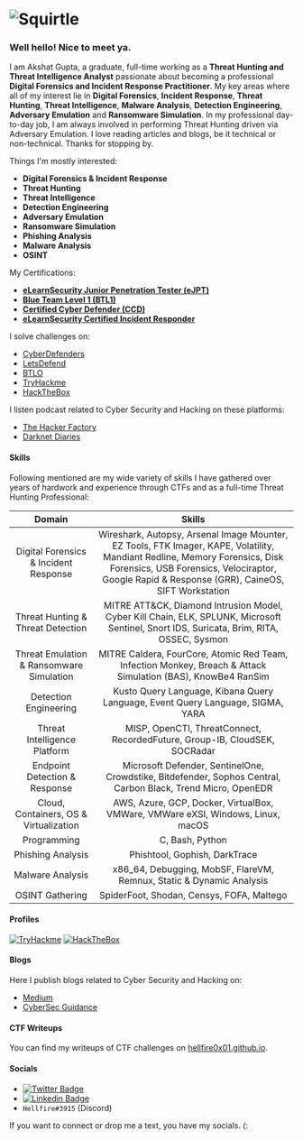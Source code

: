 # ![Squirtle](https://media.giphy.com/media/R4xEU4q4SEoNYRDkIS/giphy.gif)

### Well hello! Nice to meet ya. 

I am Akshat Gupta, a graduate, full-time working as a **Threat Hunting and Threat Intelligence Analyst** passionate about becoming a professional **Digital Forensics and Incident Response Practitioner**. My key areas where all of my interest lie in **Digital Forensics**, **Incident Response**, **Threat Hunting**, **Threat Intelligence**, **Malware Analysis**, **Detection Engineering**, **Adversary Emulation** and **Ransomware Simulation**. In my professional day-to-day job, I am always involved in performing Threat Hunting driven via Adversary Emulation. I love reading articles and blogs, be it technical or non-technical. Thanks for stopping by.

Things I'm mostly interested:

- **Digital Forensics & Incident Response**
- **Threat Hunting**
- **Threat Intelligence**
- **Detection Engineering**
- **Adversary Emulation**
- **Ransomware Simulation**
- **Phishing Analysis**
- **Malware Analysis**
- **OSINT**

My Certifications:

- [**eLearnSecurity Junior Penetration Tester (eJPT)**](https://security.ine.com/certifications/ejpt-certification/)
- [**Blue Team Level 1 (BTL1)**](https://www.securityblue.team/certifications/blue-team-level-1)
- [**Certified Cyber Defender (CCD)**](https://cyberdefenders.org/blue-team-training/courses/certified-cyberdefender-certification/)
- [**eLearnSecurity Certified Incident Responder**](https://ine.com/security/certifications/ecir-certification)

I solve challenges on:

- [CyberDefenders](https://cyberdefenders.org/)
- [LetsDefend](https://letsdefend.io/)
- [BTLO](https://blueteamlabs.online/)
- [TryHackme](https://tryhackme.com)
- [HackTheBox](https://www.hackthebox.com/)

I listen podcast related to Cyber Security and Hacking on these platforms:

- [The Hacker Factory](https://www.itspmagazine.com/the-hacker-factory-podcast)
- [Darknet Diaries](https://darknetdiaries.com/)

#### Skills

Following mentioned are my wide variety of skills I have gathered over years of hardwork and experience through CTFs and as a full-time Threat Hunting Professional:

<!--add table here -->

|Domain|Skills|
|:---:|:---:|
|Digital Forensics & Incident Response|Wireshark, Autopsy, Arsenal Image Mounter, EZ Tools, FTK Imager, KAPE, Volatility, Mandiant Redline, Memory Forensics, Disk Forensics, USB Forensics, Velociraptor, Google Rapid & Response (GRR), CaineOS, SIFT Workstation|
|Threat Hunting & Threat Detection|MITRE ATT&CK, Diamond Intrusion Model, Cyber Kill Chain, ELK, SPLUNK, Microsoft Sentinel, Snort IDS, Suricata, Brim, RITA, OSSEC, Sysmon|
|Threat Emulation & Ransomware Simulation|MITRE Caldera, FourCore, Atomic Red Team, Infection Monkey, Breach & Attack Simulation (BAS), KnowBe4 RanSim|
|Detection Engineering|Kusto Query Language, Kibana Query Language, Event Query Language, SIGMA, YARA|
|Threat Intelligence Platform|MISP, OpenCTI, ThreatConnect, RecordedFuture, Group-IB, CloudSEK, SOCRadar|
|Endpoint Detection & Response|Microsoft Defender, SentinelOne, Crowdstike, Bitdefender, Sophos Central, Carbon Black, Trend Micro, OpenEDR|
|Cloud, Containers, OS & Virtualization|AWS, Azure, GCP, Docker, VirtualBox, VMWare, VMWare eXSI, Windows, Linux, macOS|
|Programming|C, Bash, Python|
|Phishing Analysis|Phishtool, Gophish, DarkTrace|
|Malware Analysis|x86_64, Debugging, MobSF, FlareVM, Remnux, Static & Dynamic Analysis|
|OSINT Gathering|SpiderFoot, Shodan, Censys, FOFA, Maltego|


#### Profiles

[![TryHackme](https://tryhackme-badges.s3.amazonaws.com/hellfire0x01.png)](https://tryhackme.com/p/hellfire0x01)
[![HackTheBox](https://www.hackthebox.com/badge/image/419226)](https://app.hackthebox.com/profile/419226)

#### Blogs 

Here I publish blogs related to Cyber Security and Hacking on: 

- [Medium](https://hellfire0x01.medium.com/)
- [CyberSec Guidance](https://www.cybersecguidance.com/profile/hellfire0x01/profile)

#### CTF Writeups

You can find my writeups of CTF challenges on [hellfire0x01.github.io](https://hellfire0x01.github.io/).

#### Socials 

- [![Twitter Badge](https://img.shields.io/badge/-@Hellfire0x01-1ca0f1?style=flat-square&labelColor=1ca0f1&logo=twitter&logoColor=white&link=https://twitter.com/Hellfire0x01)](https://twitter.com/Hellfire0x01)
- [![Linkedin Badge](https://img.shields.io/badge/-AkshatGupta-blue?style=flat-square&logo=Linkedin&logoColor=white&link=https://www.linkedin.com/in/akshat-gupta-2173b5193/)](https://www.linkedin.com/in/hellfire0x01)
- `Hellfire#3915` (Discord)

If you want to connect or drop me a text, you have my socials. (:
